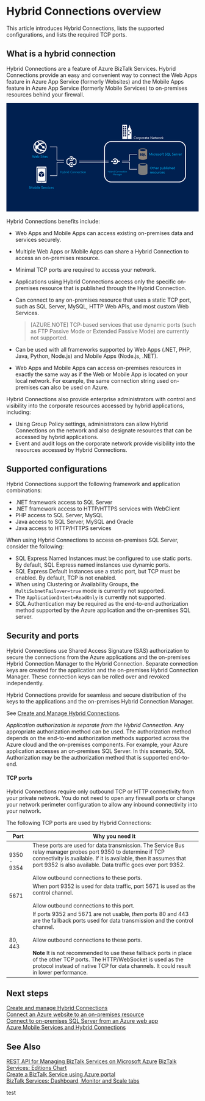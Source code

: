 <properties
	pageTitle="Hybrid Connections overview | Microsoft Azure"
	description="Learn about Hybrid Connections, including security, TCP ports, and supported configurations. MABS, WABS."
	services="biztalk-services"
	documentationCenter=""
	authors="MandiOhlinger"
	manager="dwrede"
	editor="cgronlun"/>

<tags
	ms.service="biztalk-services"
	ms.workload="integration"
	ms.tgt_pltfrm="na"
	ms.devlang="na"
	ms.topic="get-started-article"
	ms.date="06/14/2015"
	ms.author="mandia"/>


# Hybrid Connections overview
This article introduces Hybrid Connections, lists the supported configurations, and lists the required TCP ports.


## What is a hybrid connection

Hybrid Connections are a feature of Azure BizTalk Services. Hybrid Connections provide an easy and convenient way to connect the Web Apps feature in Azure App Service (formerly Websites) and the Mobile Apps feature in Azure App Service (formerly Mobile Services) to on-premises resources behind your firewall.

![Hybrid Connections][HCImage]

Hybrid Connections benefits include:

- Web Apps and Mobile Apps can access existing on-premises data and services securely.
- Multiple Web Apps or Mobile Apps can share a Hybrid Connection to access an on-premises resource.
- Minimal TCP ports are required to access your network.
- Applications using Hybrid Connections access only the specific on-premises resource that is published through the Hybrid Connection.
- Can connect to any on-premises resource that uses a static TCP port, such as SQL Server, MySQL, HTTP Web APIs, and most custom Web Services.

	> [AZURE.NOTE] TCP-based services that use dynamic ports (such as FTP Passive Mode or Extended Passive Mode) are currently not supported.

- Can be used with all frameworks supported by Web Apps (.NET, PHP, Java, Python, Node.js) and Mobile Apps (Node.js, .NET).
- Web Apps and Mobile Apps can access on-premises resources in exactly the same way as if the Web or Mobile App is located on your local network. For example, the same connection string used on-premises can also be used on Azure.


Hybrid Connections also provide enterprise administrators with control and visibility into the corporate resources accessed by hybrid applications, including:

- Using Group Policy settings, administrators can allow Hybrid Connections on the network and also designate resources that can be accessed by hybrid applications.
- Event and audit logs on the corporate network provide visibility into the resources accessed by Hybrid Connections.


## Supported configurations

Hybrid Connections support the following framework and application combinations:

- .NET framework access to SQL Server
- .NET framework access to HTTP/HTTPS services with WebClient
- PHP access to SQL Server, MySQL
- Java access to SQL Server, MySQL and Oracle
- Java access to HTTP/HTTPS services

When using Hybrid Connections to access on-premises SQL Server, consider the following:

- SQL Express Named Instances must be configured to use static ports. By default, SQL Express named instances use dynamic ports.
- SQL Express Default Instances use a static port, but TCP must be enabled. By default, TCP is not enabled.
- When using Clustering or Availability Groups, the `MultiSubnetFailover=true` mode is currently not supported.
- The `ApplicationIntent=ReadOnly` is currently not supported.
- SQL Authentication may be required as the end-to-end authorization method supported by the Azure application and the on-premises SQL server.


## Security and ports

Hybrid Connections use Shared Access Signature (SAS) authorization to secure the connections from the Azure applications and the on-premises Hybrid Connection Manager to the Hybrid Connection. Separate connection keys are created for the application and the on-premises Hybrid Connection Manager. These connection keys can be rolled over and revoked independently.

Hybrid Connections provide for seamless and secure distribution of the keys to the applications and the on-premises Hybrid Connection Manager.

See [Create and Manage Hybrid Connections](integration-hybrid-connection-create-manage.md).

*Application authorization is separate from the Hybrid Connection*. Any appropriate authorization method can be used. The authorization method depends on the end-to-end authorization methods supported across the Azure cloud and the on-premises components. For example, your Azure application accesses an on-premises SQL Server. In this scenario, SQL Authorization may be the authorization method that is supported end-to-end.

#### TCP ports
Hybrid Connections require only outbound TCP or HTTP connectivity from your private network. You do not need to open any firewall ports or change your network perimeter configuration to allow any inbound connectivity into your network.

The following TCP ports are used by Hybrid Connections:

Port | Why you need it
--- | ---
9350 - 9354 | These ports are used for data transmission. The Service Bus relay manager probes port 9350 to determine if TCP connectivity is available. If it is available, then it assumes that port 9352 is also available. Data traffic goes over port 9352. <br/><br/>Allow outbound connections to these ports.
5671 | When port 9352 is used for data traffic, port 5671 is used as the control channel. <br/><br/>Allow outbound connections to this port.
80, 443 | If ports 9352 and 5671 are not usable, *then* ports 80 and 443 are the fallback ports used for data transmission and the control channel.<br/><br/>Allow outbound connections to these ports. <br/><br/>**Note** It is not recommended to use these fallback ports in place of the other TCP ports. The HTTP/WebSocket is used as the protocol instead of native TCP for data channels. It could result in lower performance.



## Next steps

[Create and manage Hybrid Connections](integration-hybrid-connection-create-manage.md)<br/>
[Connect an Azure website to an on-premises resource](../web-sites-hybrid-connection-get-started.md)<br/>
[Connect to on-premises SQL Server from an Azure web app](../web-sites-hybrid-connection-connect-on-premises-sql-server.md)<br/>
[Azure Mobile Services and Hybrid Connections](../mobile-services-dotnet-backend-hybrid-connections-get-started.md)


## See Also

[REST API for Managing BizTalk Services on Microsoft Azure](http://msdn.microsoft.com/library/azure/dn232347.aspx)
[BizTalk Services: Editions Chart](biztalk-editions-feature-chart.md)<br/>
[Create a BizTalk Service using Azure portal](biztalk-provision-services.md)<br/>
[BizTalk Services: Dashboard, Monitor and Scale tabs](biztalk-dashboard-monitor-scale-tabs.md)<br/>

[HCImage]: ./media/integration-hybrid-connection-overview/WABS_HybridConnectionImage.png
[HybridConnectionTab]: ./media/integration-hybrid-connection-overview/WABS_HybridConnectionTab.png
[HCOnPremSetup]: ./media/integration-hybrid-connection-overview/WABS_HybridConnectionOnPremSetup.png
[HCManageConnection]: ./media/integration-hybrid-connection-overview/WABS_HybridConnectionManageConn.png

test
